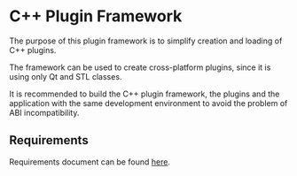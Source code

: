 # C++ Plugin Framework

The purpose of this plugin framework is to simplify creation and loading of C++ plugins.

The framework can be used to create cross-platform plugins, since it is using only Qt and STL classes.

It is recommended to build the C++ plugin framework, the plugins and the application with the same development environment to avoid the problem of ABI incompatibility.

## Requirements

Requirements document can be found [here](docs/Requirements.md).
